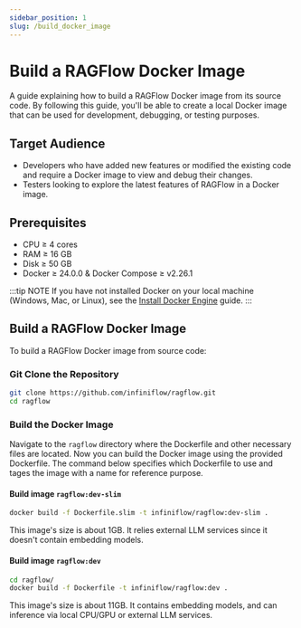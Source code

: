 ```yaml
---
sidebar_position: 1
slug: /build_docker_image
---
```


# Build a RAGFlow Docker Image

A guide explaining how to build a RAGFlow Docker image from its source code. By following this guide, you'll be able to create a local Docker image that can be used for development, debugging, or testing purposes.

## Target Audience

- Developers who have added new features or modified the existing code and require a Docker image to view and debug their changes.
- Testers looking to explore the latest features of RAGFlow in a Docker image.

## Prerequisites

- CPU &ge; 4 cores
- RAM &ge; 16 GB
- Disk &ge; 50 GB
- Docker &ge; 24.0.0 & Docker Compose &ge; v2.26.1

:::tip NOTE
If you have not installed Docker on your local machine (Windows, Mac, or Linux), see the [Install Docker Engine](https://docs.docker.com/engine/install/) guide.
:::

## Build a RAGFlow Docker Image

To build a RAGFlow Docker image from source code:

### Git Clone the Repository

```bash
git clone https://github.com/infiniflow/ragflow.git
cd ragflow
```

### Build the Docker Image

Navigate to the `ragflow` directory where the Dockerfile and other necessary files are located. Now you can build the Docker image using the provided Dockerfile. The command below specifies which Dockerfile to use and tages the image with a name for reference purpose.

#### Build image `ragflow:dev-slim`
```bash
docker build -f Dockerfile.slim -t infiniflow/ragflow:dev-slim .
```
This image's size is about 1GB. It relies external LLM services since it doesn't contain embedding models. 

#### Build image `ragflow:dev`
```bash
cd ragflow/
docker build -f Dockerfile -t infiniflow/ragflow:dev .
```
This image's size is about 11GB. It contains embedding models, and can inference via local CPU/GPU or external LLM services.
